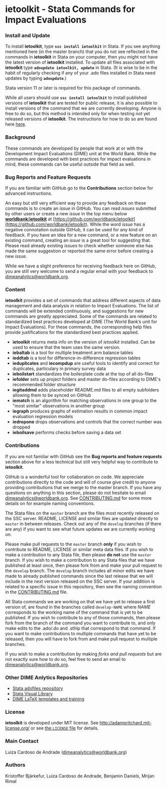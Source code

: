 **ietoolkit - Stata Commands for Impact Evaluations**
=====

### **Install and Update**
To install **ietoolkit**, type **`ssc install ietoolkit`** in Stata. If you see anything mentioned here (in the master branch) that you do not see reflected in the commands in **ietoolkit** in Stata on your computer, then you might not have the latest version of **ietoolkit** installed. To update all files associated with **ietoolkit** type **`adoupdate ietoolkit, update`** in Stata. (It is wise to be in the habit of regularly checking if any of your .ado files installed in Stata need updates by typing **`adoupdate`**.)

Stata version 11 or later is required for this package of commands.

While all users should use **`ssc install ietoolkit`** to install published versions of **ietoolkit** that are tested for public release, it is also possible to install versions of the command that we are currently developing. Anyone is free to do so, but this method is intended only for when testing not yet released versions of **ietoolkit**. The instructions for how to do so are found here [here](https://github.com/worldbank/ietoolkit/blob/master/admin/testfolder/test-instructions.md).

### **Background**
These commands are developed by people that work at or with the Development Impact Evaluations (DIME) unit at the World Bank. While the commands are developed with best practices for impact evaluations in mind, these commands can be useful outside that field as well.

### **Bug Reports and Feature Requests**
If you are familiar with GitHub go to the **Contributions** section below for advanced instructions.

An easy but still very efficient way to provide any feedback on these commands is to create an *issue* in GitHub. You can read *issues* submitted by other users or create a new *issue* in the top menu below [**worldbank**/**ietoolkit**](https://github.com/worldbank/ietoolkit) at [https://github.com/worldbank/ietoolkit](https://github.com/worldbank/ietoolkit). While the word *issue* has a negative connotation outside GitHub, it can be used for any kind of feedback. If you have an idea for a new command, or a new feature on an existing command, creating an *issue* is a great tool for suggesting that. Please read already existing *issues* to check whether someone else has made the same suggestion or reported the same error before creating a new *issue*.

While we have a slight preference for receiving feedback here on GitHub, you are still very welcome to send a regular email with your feedback to [dimeanalytics@worldbank.org](mailto:dimeanalytics@worldbank.org).

### **Content**
**ietoolkit** provides a set of commands that address different aspects of data management and data analysis in relation to Impact Evaluations. The list of commands will be extended continuously, and suggestions for new commands are greatly appreciated. Some of the commands are related to standardized best practices developed at DIME (The World Bank’s unit for Impact Evaluations). For these commands, the corresponding help files provide justifications for the standardized best practices applied.

 - **ietoolkit** returns meta info on the version of _ietoolkit_ installed. Can be used to ensure that the team uses the same version.
 - **iebaltab** is a tool for multiple treatment arm balance tables
 - **ieddtab** is a tool for difference-in-difference regression tables
 - **ieduplicates** and **iecompdup** are useful tools to identify and correct for duplicates, particulary in primary survey data
 - **ieboilstart** standardizes the boilerplate code at the top of all do-files
 - **iefolder** sets up project folders and master do-files according to DIME's recommended folder structure
 - **iegitaddmd** adds placeholder README.md files to all empty subfolders allowing them to be synced on GitHub
 - **iematch** is an algorithm for matching observations in one group to the "most similar" observations in another group
 - **iegraph** produces graphs of estimation results in common impact evaluation regression models
 - **iedropone** drops observations and controls that the correct number was dropped
 - **ieboilsave** performs checks before saving a data set

### **Contributions**
If you are not familiar with GitHub see the **Bug reports and feature requests** section above for a less technical but still very helpful way to contribute to **ietoolkit**.

GitHub is a wonderful tool for collaboration on code. We appreciate contributions directly to the code and will of course give credit to anyone providing contributions that we merge to the master branch. If you have any questions on anything in this section, please do not hesitate to email [dimeanalytics@worldbank.org](mailto:dimeanalytics@worldbank.org). See [CONTRIBUTING.md](https://github.com/worldbank/ietoolkit/blob/master/CONTRIBUTING.md) for some more details on for example naming conventions.

The Stata files on the `master` branch are the files most recently released on the SSC server. README, LICENSE and similar files are updated directly to `master` in between releases. Check out any of the `develop` branches (if there are any) if you want to see what future updates we are currently working on.

Please make pull requests to the `master` branch **only** if you wish to contribute to README, LICENSE or similar meta data files. If you wish to make a contribution to any Stata file, then please **do not** use the `master` branch. If you wish to make a contribution to any Stata files that we have published at least once, then please fork from and make your pull request to the `develop` branch. The `develop` branch includes all minor edits we have made to already published commands since the last release that we will include in the next version released on the SSC server. If your addition is related to a specific issue in this repository, then see the naming convention in the [CONTRIBUTING.md](https://github.com/worldbank/ietoolkit/blob/master/CONTRIBUTING.md) file.

All Stata commands we are working on that we have yet to release a first version of, are found in the branches called `develop-NAME` where *NAME* corresponds to the working name of the command that is yet to be published. If you wish to contribute to any of those commands, then please fork from the branch of the command you want to contribute to, and only make edits to the .ado/.do and .sthlp that correspond to that command. If you want to make contributions to multiple commands that have yet to be released, then you will have to fork from and make pull request to multiple branches.

If you wish to make a contribution by making *forks and pull requests* but are not exactly sure how to do so, feel free to send an email to [dimeanalytics@worldbank.org](mailto:dimeanalytics@worldbank.org).

### Other DIME Anlytics Repositories
* [Stata adofiles repository](https://github.com/worldbank/stata)
* [Stata Visual Library](https://worldbank.github.io/Stata-IE-Visual-Library/)
* [DIME LaTeX templates and training](https://github.com/worldbank/DIME-LaTeX-Templates)

### **License**
**ietoolkit** is developed under MIT license. See http://adampritchard.mit-license.org/ or see [the `LICENSE` file](https://github.com/worldbank/ietoolkit/blob/master/LICENSE) for details.

### **Main Contact**
Luiza Cardoso de Andrade ([dimeanalytics@worldbank.org](mailto:dimeanalytics@worldbank.org))

### **Authors**
Kristoffer Bjärkefur, Luiza Cardoso de Andrade, Benjamin Daniels, Mrijan Rimal
